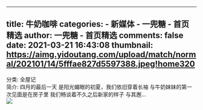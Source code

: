 
---
title: 牛奶咖啡
categories: 
    - 新媒体
    - 一兜糖 - 首页精选
author: 一兜糖 - 首页精选
comments: false
date: 2021-03-21 16:43:08
thumbnail: https://aimg.yidoutang.com/upload/match/normal/202101/14/5fffae827d5597388.jpeg!home320
---

<div>   
分类: 全屋记<br>简介: 
                            四月的最后一天 是阳光媚眼的初夏，我们依旧穿着长袖 与牛奶妹妹的第一次见面是在房子里 我们畅谈着不久之后新家的样子 与其邂…                        <br><img src="https://aimg.yidoutang.com/upload/match/normal/202101/14/5fffae827d5597388.jpeg!home320" referrerpolicy="no-referrer">  
</div>
            